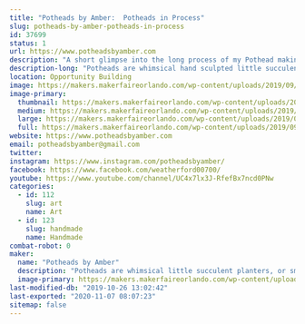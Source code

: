 ```yaml
---
title: "Potheads by Amber:  Potheads in Process"
slug: potheads-by-amber-potheads-in-process
id: 37699
status: 1
url: https://www.potheadsbyamber.com
description: "A short glimpse into the long process of my Pothead making. "
description-long: "Potheads are whimsical hand sculpted little succulent planters.  I want to take this opportunity to show people how they are made. Not with the intention of recreating the subject, but as a way to satisfy curiosity and get excited about clay.  My idea is to set up a small ceramic studio where I will be working on my potheads.  I will show my different techniques for sculpting, my tools and the different phases of the pothead production.  I will have an area where I will work in wet clay, sculpting the potheads and area for painting potheads in the second and third phase.    A few finished Potheads will be on display.  Nothing will be for sale at this time."
location: Opportunity Building
image: https://makers.makerfaireorlando.com/wp-content/uploads/2019/09/AOTLNlI7RWiNE4lesNm6iQ-1-768x1024.jpg
image-primary:
  thumbnail: https://makers.makerfaireorlando.com/wp-content/uploads/2019/09/AOTLNlI7RWiNE4lesNm6iQ-1-150x150.jpg
  medium: https://makers.makerfaireorlando.com/wp-content/uploads/2019/09/AOTLNlI7RWiNE4lesNm6iQ-1-225x300.jpg
  large: https://makers.makerfaireorlando.com/wp-content/uploads/2019/09/AOTLNlI7RWiNE4lesNm6iQ-1-768x1024.jpg
  full: https://makers.makerfaireorlando.com/wp-content/uploads/2019/09/AOTLNlI7RWiNE4lesNm6iQ-1.jpg
website: https://www.potheadsbyamber.com
email: potheadsbyamber@gmail.com
twitter: 
instagram: https://www.instagram.com/potheadsbyamber/
facebook: https://www.facebook.com/weatherford00700/
youtube: https://www.youtube.com/channel/UC4x7lx3J-RfefBx7ncd0PNw
categories:
  - id: 112
    slug: art
    name: Art
  - id: 123
    slug: handmade
    name: Handmade
combat-robot: 0
maker:
  name: "Potheads by Amber"
  description: "Potheads are whimsical little succulent planters, or small sculptures with a function.  They are hand sculpted from clay, handprinted with a color clay, black washed and fired three times.  All made by Amber, a self taught sculptor who started out teaching kids and beginning adults ceramics in Chicago Illinois.  "
  image-primary: https://makers.makerfaireorlando.com/wp-content/uploads/2019/09/IMG_3343-1024x1024.jpg
last-modified-db: "2019-10-26 13:02:42"
last-exported: "2020-11-07 08:07:23"
sitemap: false
---
```

